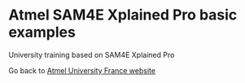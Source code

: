 # Atmel SAM4E Xplained Pro basic examples
University training based on SAM4E Xplained Pro

Go back to [Atmel University France website](http://atmeluniversityfrance.github.io/)
